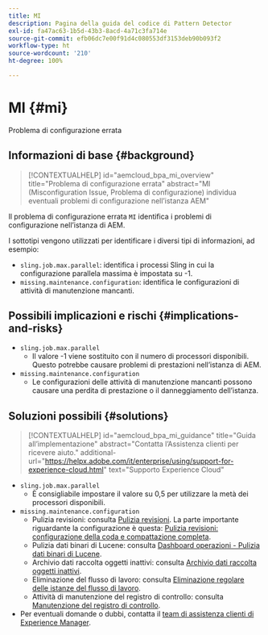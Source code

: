 ```yaml
---
title: MI
description: Pagina della guida del codice di Pattern Detector
exl-id: fa47ac63-1b5d-43b3-8acd-4a71c3fa714e
source-git-commit: efb06dc7e00f91d4c080553df3153deb90b093f2
workflow-type: ht
source-wordcount: '210'
ht-degree: 100%

---
```


# MI {#mi}

Problema di configurazione errata

## Informazioni di base {#background}

>[!CONTEXTUALHELP]
>id="aemcloud_bpa_mi_overview"
>title="Problema di configurazione errata"
>abstract="MI (Misconfiguration Issue, Problema di configurazione) individua eventuali problemi di configurazione nell’istanza AEM"

Il problema di configurazione errata `MI` identifica i problemi di configurazione nell’istanza di AEM.

I sottotipi vengono utilizzati per identificare i diversi tipi di informazioni, ad esempio:

* `sling.job.max.parallel`: identifica i processi Sling in cui la configurazione parallela massima è impostata su -1.
* `missing.maintenance.configuration`: identifica le configurazioni di attività di manutenzione mancanti.

## Possibili implicazioni e rischi {#implications-and-risks}

* `sling.job.max.parallel`
   * Il valore -1 viene sostituito con il numero di processori disponibili. Questo potrebbe causare problemi di prestazioni nell’istanza di AEM.
* `missing.maintenance.configuration`
   * Le configurazioni delle attività di manutenzione mancanti possono causare una perdita di prestazione o il danneggiamento dell’istanza.

## Soluzioni possibili {#solutions}

>[!CONTEXTUALHELP]
>id="aemcloud_bpa_mi_guidance"
>title="Guida all’implementazione"
>abstract="Contatta l’Assistenza clienti per ricevere aiuto."
>additional-url="https://helpx.adobe.com/it/enterprise/using/support-for-experience-cloud.html" text="Supporto Experience Cloud"

* `sling.job.max.parallel`
   * È consigliabile impostare il valore su 0,5 per utilizzare la metà dei processori disponibili.
* `missing.maintenance.configuration`
   * Pulizia revisioni: consulta [Pulizia revisioni](https://experienceleague.adobe.com/docs/experience-manager-65/deploying/deploying/revision-cleanup.html?lang=it). La parte importante riguardante la configurazione è questa: [Pulizia revisioni: configurazione della coda e compattazione completa](https://experienceleague.adobe.com/docs/experience-manager-65/deploying/deploying/revision-cleanup.html?lang=it#how-to-configure-full-and-tail-compaction).
   * Pulizia dati binari di Lucene: consulta [Dashboard operazioni - Pulizia dati binari di Lucene](https://experienceleague.adobe.com/docs/experience-manager-65/administering/operations/operations-dashboard.html?lang=it#lucene-binaries-cleanup).
   * Archivio dati raccolta oggetti inattivi: consulta [Archivio dati raccolta oggetti inattivi](https://experienceleague.adobe.com/docs/experience-manager-65/administering/operations/data-store-garbage-collection.html?lang=it).
   * Eliminazione del flusso di lavoro: consulta [Eliminazione regolare delle istanze del flusso di lavoro](https://experienceleague.adobe.com/docs/experience-manager-65/administering/operations/workflows-administering.html?lang=it#regular-purging-of-workflow-instances).
   * Attività di manutenzione del registro di controllo: consulta [Manutenzione del registro di controllo](https://experienceleague.adobe.com/docs/experience-manager-65/administering/operations/operations-audit-log.html?lang=it).
* Per eventuali domande o dubbi, contatta il [team di assistenza clienti di Experience Manager](https://helpx.adobe.com/it/enterprise/using/support-for-experience-cloud.html).
